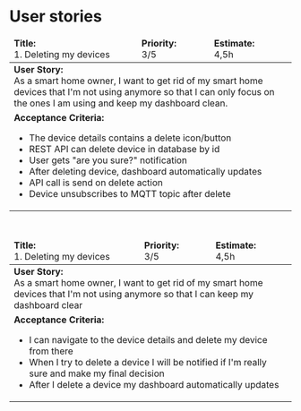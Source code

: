 # User stories

<table>
  <thead>
    <tr>
      <td><b>Title:</b> <br>1. Deleting my devices</td>
      <td><b>Priority:</b> <br> 3/5</td>
      <td><b>Estimate:</b> <br> 4,5h</td>
    </tr>
  </thead>
  <tbody>
    <tr>
      <td colspan="3">
        <b>User Story:</b><br> 
        As a smart home owner,
        I want to get rid of my smart home devices that I'm not using anymore
        so that I can only focus on the ones I am using and keep my dashboard clean.</td>
    </tr>
    <tr>
      <td colspan="3">
        <b>Acceptance Criteria:</b><br>
          <ul>
            <li>The device details contains a delete icon/button</li>
            <li>REST API can delete device in database by id</li>
            <li>User gets "are you sure?" notification</li>
            <li>After deleting device, dashboard automatically updates</li>
            <li>API call is send on delete action</li>
            <li>Device unsubscribes to MQTT topic after delete</li>
          </ul>
        </td>
    </tr>
  </tbody>
</table>

<br>

<table>
  <thead>
    <tr>
      <td><b>Title:</b> <br>1. Deleting my devices</td>
      <td><b>Priority:</b> <br> 3/5</td>
      <td><b>Estimate:</b> <br> 4,5h</td>
    </tr>
  </thead>
  <tbody>
    <tr>
      <td colspan="3">
        <b>User Story:</b><br> 
        As a smart home owner,
        I want to get rid of my smart home devices that I'm not using anymore
        so that I can keep my dashboard clear</td>
    </tr>
    <tr>
      <td colspan="3">
        <b>Acceptance Criteria:</b><br>
          <ul>
            <li>I can navigate to the device details and delete my device from there</li>
            <li>When I try to delete a device I will be notified if I'm really sure and make my final decision</li>
            <li>After I delete a device my dashboard automatically updates</li>
          </ul>
        </td>
    </tr>
  </tbody>
</table>

